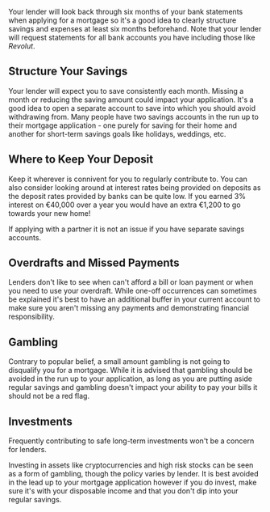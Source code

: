 Your lender will look back through six months of your bank statements when applying for a mortgage so it's a good idea to clearly structure savings and expenses at least six months beforehand. Note that your lender will request statements for all bank accounts you have including those like *Revolut*. 


## Structure Your Savings

Your lender will expect you to save consistently each month. Missing a month or reducing the saving amount could impact your application. It's a good idea to open a separate account to save into which you should avoid withdrawing from. Many people have two savings accounts in the run up to their mortgage application - one purely for saving for their home and another for short-term savings goals like holidays, weddings, etc. 


## Where to Keep Your Deposit

Keep it wherever is connivent for you to regularly contribute to. You can also consider looking around at interest rates being provided on deposits as the deposit rates provided by banks can be quite low. If you earned 3% interest on €40,000 over a year you would have an extra €1,200 to go towards your new home!

If applying with a partner it is not an issue if you have separate savings accounts. 


## Overdrafts and Missed Payments

Lenders don't like to see when can't afford a bill or loan payment or when you need to use your overdraft. While one-off occurrences can sometimes be explained it's best to have an additional buffer in your current account to make sure you aren't missing any payments and demonstrating financial responsibility.
 

## Gambling

Contrary to popular belief, a small amount gambling is not going to disqualify you for a mortgage. While it is advised that gambling should be avoided in the run up to your application, as long as you are putting aside regular savings and gambling doesn't impact your ability to pay your bills it should not be a red flag. 
 

## Investments 

Frequently contributing to safe long-term investments won't be a concern for lenders.

Investing in assets like cryptocurrencies and high risk stocks can be seen as a form of gambling, though the policy varies by lender. It is best avoided in the lead up to your mortgage application however if you do invest, make sure it's with your disposable income and that you don't dip into your regular savings.
